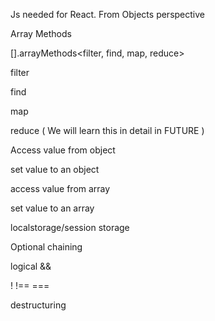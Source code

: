Js needed for React. From Objects perspective

Array Methods

[].arrayMethods<filter, find, map, reduce>

filter

find

map

reduce ( We will learn this in detail in FUTURE )

Access value from object

set value to an object

access value from array

set value to an array

localstorage/session storage

Optional chaining

logical &&

! !== ===

destructuring